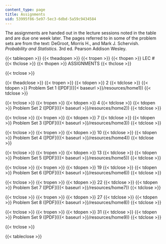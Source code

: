 ```yaml
---
content_type: page
title: Assignments
uid: 53995f86-5e97-5ec3-6dbd-5a59c9434584
---
```


The assignments are handed out in the lecture sessions noted in the table and are due one week later. The pages referred to in some of the problem sets are from the text: DeGroot, Morris H., and Mark J. Schervish. _Probability and Statistics._ 3rd ed. Pearson Addison Wesley.

{{< tableopen >}}
{{< theadopen >}}
{{< tropen >}}
{{< thopen >}}
LEC #
{{< thclose >}}
{{< thopen >}}
ASSIGNMENTS
{{< thclose >}}

{{< trclose >}}

{{< theadclose >}}
{{< tropen >}}
{{< tdopen >}}
2
{{< tdclose >}}
{{< tdopen >}}
Problem Set 1 ([PDF]({{< baseurl >}}/resources/home1))
{{< tdclose >}}

{{< trclose >}}
{{< tropen >}}
{{< tdopen >}}
4
{{< tdclose >}}
{{< tdopen >}}
Problem Set 2 ([PDF]({{< baseurl >}}/resources/home2))
{{< tdclose >}}

{{< trclose >}}
{{< tropen >}}
{{< tdopen >}}
7
{{< tdclose >}}
{{< tdopen >}}
Problem Set 3 ([PDF]({{< baseurl >}}/resources/home3))
{{< tdclose >}}

{{< trclose >}}
{{< tropen >}}
{{< tdopen >}}
10
{{< tdclose >}}
{{< tdopen >}}
Problem Set 4 ([PDF]({{< baseurl >}}/resources/home4))
{{< tdclose >}}

{{< trclose >}}
{{< tropen >}}
{{< tdopen >}}
13
{{< tdclose >}}
{{< tdopen >}}
Problem Set 5 ([PDF]({{< baseurl >}}/resources/home5))
{{< tdclose >}}

{{< trclose >}}
{{< tropen >}}
{{< tdopen >}}
19
{{< tdclose >}}
{{< tdopen >}}
Problem Set 6 ([PDF]({{< baseurl >}}/resources/home6))
{{< tdclose >}}

{{< trclose >}}
{{< tropen >}}
{{< tdopen >}}
22
{{< tdclose >}}
{{< tdopen >}}
Problem Set 7 ([PDF]({{< baseurl >}}/resources/home7))
{{< tdclose >}}

{{< trclose >}}
{{< tropen >}}
{{< tdopen >}}
27
{{< tdclose >}}
{{< tdopen >}}
Problem Set 8 ([PDF]({{< baseurl >}}/resources/home8))
{{< tdclose >}}

{{< trclose >}}
{{< tropen >}}
{{< tdopen >}}
31
{{< tdclose >}}
{{< tdopen >}}
Problem Set 9 ([PDF]({{< baseurl >}}/resources/home9))
{{< tdclose >}}

{{< trclose >}}

{{< tableclose >}}